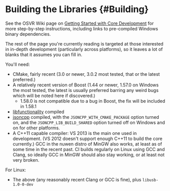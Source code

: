 # Building the Libraries {#Building}

See the OSVR Wiki page on [Getting Started with Core Development][wiki-getting-started] for more step-by-step instructions, including links to pre-compiled Windows binary dependencies.

[wiki-getting-started]:http://wiki.osvr.com/doku.php?id=startingcore

The rest of the page you're currently reading is targeted at those interested in in-depth development (particularly across platforms), so it leaves a lot of blanks that it assumes you can fill in.

You'll need:

- CMake, fairly recent (3.0 or newer, 3.0.2 most tested, that or the latest preferred.)
- A relatively recent version of Boost (1.44 or newer, 1.57.0 on Windows the most tested, the latest is usually preferred barring any weird bugs which will be noted here if discovered.)
    - 1.58.0 is not compatible due to a bug in Boost, the fix will be included in 1.58.1
- [libfunctionality][] compiled
- [jsoncpp][] compiled, with the `JSONCPP_WITH_CMAKE_PACKAGE` option turned on, and the `JSONCPP_LIB_BUILD_SHARED` option turned off on Windows and on for other platforms.
- A C++11 capable compiler: VS 2013 is the main one used in development. (VS 2012 doesn't support enough C++11 to build the core currently.) GCC in the nuwen distro of MinGW also works, at least as of some time in the recent past. CI builds regularly on Linux using GCC and Clang, so ideally GCC in MinGW should also stay working, or at least not very broken.

For Linux:

- The above (any reasonably recent Clang or GCC is fine), plus `libusb-1.0-0-dev`

[libfunctionality]:https://github.com/OSVR/libfunctionality
[jsoncpp]:https://github.com/VRPN/jsoncpp
